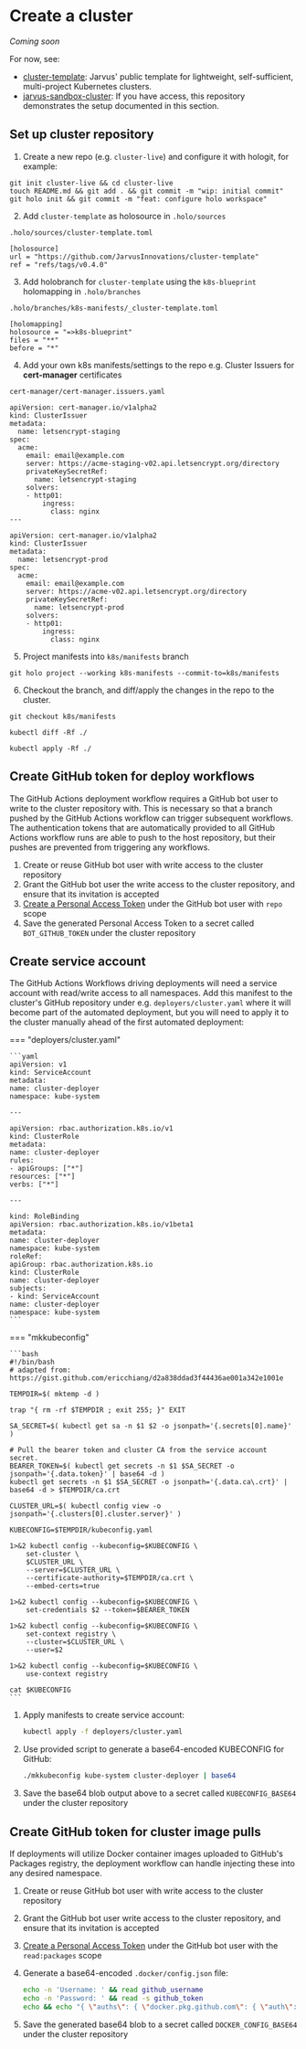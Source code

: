 # Create a cluster

*Coming soon*

For now, see:

- [cluster-template](https://github.com/JarvusInnovations/cluster-template): Jarvus' public template for lightweight, self-sufficient, multi-project Kubernetes clusters.
- [jarvus-sandbox-cluster](https://github.com/JarvusInnovations/jarvus-sandbox-cluster): If you have access, this repository demonstrates the setup documented in this section.

## Set up cluster repository

1. Create a new repo (e.g. `cluster-live`) and configure it with hologit, for example:
```
git init cluster-live && cd cluster-live
touch README.md && git add . && git commit -m "wip: initial commit"
git holo init && git commit -m "feat: configure holo workspace"
```

2. Add `cluster-template` as holosource in `.holo/sources`

`.holo/sources/cluster-template.toml`
```
[holosource]
url = "https://github.com/JarvusInnovations/cluster-template"
ref = "refs/tags/v0.4.0"

```
3. Add holobranch for `cluster-template` using the `k8s-blueprint` holomapping in `.holo/branches`

`.holo/branches/k8s-manifests/_cluster-template.toml`
```
[holomapping]
holosource = "=>k8s-blueprint"
files = "**"
before = "*"
```

4. Add your own k8s manifests/settings to the repo e.g. Cluster Issuers for **cert-manager** certificates

`cert-manager/cert-manager.issuers.yaml`

```
apiVersion: cert-manager.io/v1alpha2
kind: ClusterIssuer
metadata:
  name: letsencrypt-staging
spec:
  acme:
    email: email@example.com
    server: https://acme-staging-v02.api.letsencrypt.org/directory
    privateKeySecretRef:
      name: letsencrypt-staging
    solvers:
    - http01:
        ingress:
          class: nginx
---

apiVersion: cert-manager.io/v1alpha2
kind: ClusterIssuer
metadata:
  name: letsencrypt-prod
spec:
  acme:
    email: email@example.com
    server: https://acme-v02.api.letsencrypt.org/directory
    privateKeySecretRef:
      name: letsencrypt-prod
    solvers:
    - http01:
        ingress:
          class: nginx

```

5. Project manifests into `k8s/manifests` branch
```
git holo project --working k8s-manifests --commit-to=k8s/manifests
```

6. Checkout the branch, and diff/apply the changes in the repo to the cluster.
```
git checkout k8s/manifests

kubectl diff -Rf ./

kubectl apply -Rf ./

```

## Create GitHub token for deploy workflows

The GitHub Actions deployment workflow requires a GitHub bot user to write to the cluster repository with. This is necessary so that a branch pushed by the GitHub Actions workflow can trigger subsequent workflows. The authentication tokens that are automatically provided to all GitHub Actions workflow runs are able to push to the host repository, but their pushes are prevented from triggering any workflows.

1. Create or reuse GitHub bot user with write access to the cluster repository
2. Grant the GitHub bot user the write access to the cluster repository, and ensure that its invitation is accepted
3. [Create a Personal Access Token](https://docs.github.com/en/free-pro-team@latest/github/authenticating-to-github/creating-a-personal-access-token) under the GitHub bot user with `repo` scope
4. Save the generated Personal Access Token to a secret called `BOT_GITHUB_TOKEN` under the cluster repository

## Create service account

The GitHub Actions Workflows driving deployments will need a service account with read/write access to all namespaces. Add this manifest to the cluster's GitHub repository under e.g. `deployers/cluster.yaml` where it will become part of the automated deployment, but you will need to apply it to the cluster manually ahead of the first automated deployment:

=== "deployers/cluster.yaml"

    ```yaml
    apiVersion: v1
    kind: ServiceAccount
    metadata:
    name: cluster-deployer
    namespace: kube-system

    ---

    apiVersion: rbac.authorization.k8s.io/v1
    kind: ClusterRole
    metadata:
    name: cluster-deployer
    rules:
    - apiGroups: ["*"]
    resources: ["*"]
    verbs: ["*"]

    ---

    kind: RoleBinding
    apiVersion: rbac.authorization.k8s.io/v1beta1
    metadata:
    name: cluster-deployer
    namespace: kube-system
    roleRef:
    apiGroup: rbac.authorization.k8s.io
    kind: ClusterRole
    name: cluster-deployer
    subjects:
    - kind: ServiceAccount
    name: cluster-deployer
    namespace: kube-system
    ```

=== "mkkubeconfig"

    ```bash
    #!/bin/bash
    # adapted from: https://gist.github.com/ericchiang/d2a838ddad3f44436ae001a342e1001e

    TEMPDIR=$( mktemp -d )

    trap "{ rm -rf $TEMPDIR ; exit 255; }" EXIT

    SA_SECRET=$( kubectl get sa -n $1 $2 -o jsonpath='{.secrets[0].name}' )

    # Pull the bearer token and cluster CA from the service account secret.
    BEARER_TOKEN=$( kubectl get secrets -n $1 $SA_SECRET -o jsonpath='{.data.token}' | base64 -d )
    kubectl get secrets -n $1 $SA_SECRET -o jsonpath='{.data.ca\.crt}' | base64 -d > $TEMPDIR/ca.crt

    CLUSTER_URL=$( kubectl config view -o jsonpath='{.clusters[0].cluster.server}' )

    KUBECONFIG=$TEMPDIR/kubeconfig.yaml

    1>&2 kubectl config --kubeconfig=$KUBECONFIG \
        set-cluster \
        $CLUSTER_URL \
        --server=$CLUSTER_URL \
        --certificate-authority=$TEMPDIR/ca.crt \
        --embed-certs=true

    1>&2 kubectl config --kubeconfig=$KUBECONFIG \
        set-credentials $2 --token=$BEARER_TOKEN

    1>&2 kubectl config --kubeconfig=$KUBECONFIG \
        set-context registry \
        --cluster=$CLUSTER_URL \
        --user=$2

    1>&2 kubectl config --kubeconfig=$KUBECONFIG \
        use-context registry

    cat $KUBECONFIG
    ```

1. Apply manifests to create service account:

    ```bash
    kubectl apply -f deployers/cluster.yaml
    ```

2. Use provided script to generate a base64-encoded KUBECONFIG for GitHub:

    ```bash
    ./mkkubeconfig kube-system cluster-deployer | base64
    ```

3. Save the base64 blob output above to a secret called `KUBECONFIG_BASE64` under the cluster repository

## Create GitHub token for cluster image pulls

If deployments will utilize Docker container images uploaded to GitHub's Packages registry, the deployment workflow can handle injecting these into any desired namespace.

1. Create or reuse GitHub bot user with write access to the cluster repository
2. Grant the GitHub bot user write access to the cluster repository, and ensure that its invitation is accepted
3. [Create a Personal Access Token](https://docs.github.com/en/free-pro-team@latest/github/authenticating-to-github/creating-a-personal-access-token) under the GitHub bot user with the `read:packages` scope
4. Generate a base64-encoded `.docker/config.json` file:

    ```bash
    echo -n 'Username: ' && read github_username
    echo -n 'Password: ' && read -s github_token
    echo && echo "{ \"auths\": { \"docker.pkg.github.com\": { \"auth\": \"$(echo -n "${github_username}:${github_token}" | base64)\" } } }" | base64
    ```

5. Save the generated base64 blob to a secret called `DOCKER_CONFIG_BASE64` under the cluster repository
